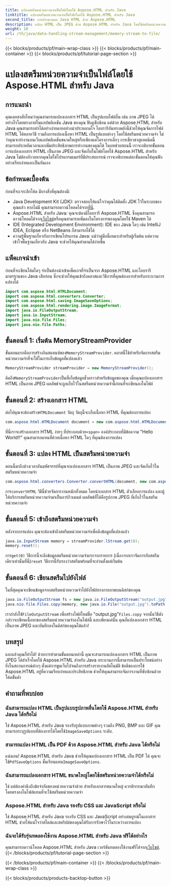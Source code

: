 ```yaml
---
title: แปลงสตรีมหน่วยความจำเป็นไฟล์โดยใช้ Aspose.HTML สำหรับ Java
linktitle: แปลงสตรีมหน่วยความจำเป็นไฟล์โดยใช้ Aspose.HTML สำหรับ Java
second_title: การประมวลผล Java HTML ด้วย Aspose.HTML
description: แปลง HTML เป็น JPEG ด้วย Aspose.HTML สำหรับ Java โดยใช้สตรีมหน่วยความจำ ปฏิบัติตามคำแนะนำทีละขั้นตอนนี้เพื่อการแปลง HTML เป็นรูปภาพอย่างราบรื่น
weight: 10
url: /th/java/data-handling-stream-management/memory-stream-to-file/
---
```


{{< blocks/products/pf/main-wrap-class >}}
{{< blocks/products/pf/main-container >}}
{{< blocks/products/pf/tutorial-page-section >}}

# แปลงสตรีมหน่วยความจำเป็นไฟล์โดยใช้ Aspose.HTML สำหรับ Java

## การแนะนำ
คุณเคยสงสัยไหมว่าคุณสามารถแปลงเอกสาร HTML เป็นรูปแบบไฟล์อื่น เช่น ภาพ JPEG ได้อย่างไรโดยตรงภายในแอปพลิเคชัน Java ของคุณ ฟังดูซับซ้อน แต่ด้วย Aspose.HTML สำหรับ Java คุณสามารถทำได้อย่างง่ายดายอย่างน่าประหลาดใจ ไลบรารีอันทรงพลังนี้ช่วยให้คุณจัดการไฟล์ HTML ได้หลายวิธี รวมถึงการแปลงเนื้อหา HTML เป็นรูปแบบต่างๆ โดยใช้สตรีมหน่วยความจำ ไม่ว่าคุณจะทำงานบนเว็บแอปพลิเคชันขนาดใหญ่หรือเพียงแค่โครงการเล็กๆ การเชี่ยวชาญเทคนิคนี้สามารถประหยัดเวลาและเพิ่มประสิทธิภาพการทำงานของคุณได้
ในบทช่วยสอนนี้ เราจะอธิบายขั้นตอนการแปลงเอกสาร HTML เป็นภาพ JPEG และจัดเก็บในไฟล์โดยใช้ Aspose.HTML สำหรับ Java ไม่ต้องกังวลหากคุณไม่ใช่โปรแกรมเมอร์ที่มีประสบการณ์ เราจะอธิบายแต่ละขั้นตอนให้คุณฟังอย่างเรียบง่ายและเป็นกันเอง
## ข้อกำหนดเบื้องต้น
ก่อนที่จะเจาะลึกโค้ด มีบางสิ่งที่คุณต้องมี:
- Java Development Kit (JDK): ตรวจสอบให้แน่ใจว่าคุณได้ติดตั้ง JDK ไว้ในระบบของคุณแล้ว หากไม่มี คุณสามารถดาวน์โหลดได้จาก[ที่นี่](https://www.oracle.com/java/technologies/javase-jdk11-downloads.html).
-  Aspose.HTML สำหรับ Java: คุณจะต้องมีไลบรารี Aspose.HTML ซึ่งคุณสามารถดาวน์โหลดได้จาก[เว็บไซต์](https://releases.aspose.com/html/java/)หรือคุณสามารถเพิ่มลงในโครงการของคุณโดยใช้ Maven ได้
- IDE (Integrated Development Environment): IDE ของ Java ใดๆ เช่น IntelliJ IDEA, Eclipse หรือ NetBeans ก็สามารถใช้ได้
- ความรู้พื้นฐานเกี่ยวกับการเขียนโปรแกรม Java: แม้ว่าคู่มือนี้เหมาะสำหรับผู้เริ่มต้น แต่ความเข้าใจพื้นฐานเกี่ยวกับ Java จะช่วยให้คุณทำตามได้ง่ายขึ้น

## แพ็คเกจนำเข้า
ก่อนที่จะเขียนโค้ดใดๆ จำเป็นต้องนำเข้าแพ็คเกจที่จำเป็นจาก Aspose.HTML และไลบรารีมาตรฐานของ Java เสียก่อน ซึ่งจะช่วยให้คุณเข้าถึงคลาสและวิธีการที่คุณต้องการสำหรับกระบวนการแปลงได้
```java
import com.aspose.html.HTMLDocument;
import com.aspose.html.converters.Converter;
import com.aspose.html.saving.ImageSaveOptions;
import com.aspose.html.rendering.image.ImageFormat;
import java.io.FileOutputStream;
import java.io.InputStream;
import java.nio.file.Files;
import java.nio.file.Paths;
```
## ขั้นตอนที่ 1: เริ่มต้น MemoryStreamProvider
 ขั้นตอนแรกคือการสร้างอินสแตนซ์ของ`MemoryStreamProvider`. คลาสนี้ใช้สำหรับจัดการสตรีมหน่วยความจำที่จะใช้ในการเก็บข้อมูลที่แปลงแล้ว
```java
MemoryStreamProvider streamProvider = new MemoryStreamProvider();
```
 คิดถึง`MemoryStreamProvider`เป็นที่เก็บข้อมูลชั่วคราวสำหรับข้อมูลของคุณ เมื่อคุณแปลงเอกสาร HTML เป็นภาพ JPEG ผลลัพธ์จะถูกเก็บไว้ในสตรีมหน่วยความจำนี้ก่อนที่จะเขียนลงในไฟล์
## ขั้นตอนที่ 2: สร้างเอกสาร HTML
 ต่อไปคุณจะต้องสร้าง`HTMLDocument` วัตถุ วัตถุนี้จะเก็บเนื้อหา HTML ที่คุณต้องการแปลง
```java
com.aspose.html.HTMLDocument document = new com.aspose.html.HTMLDocument("<span>Hello World!!</span>");
```
 ที่นี่เราจะสร้างเอกสาร HTML ง่ายๆ ที่ประกอบด้วย`<span>` องค์ประกอบที่มีข้อความ "Hello World!!" คุณสามารถแทนที่ด้วยเนื้อหา HTML ใดๆ ที่คุณต้องการแปลง

## ขั้นตอนที่ 3: แปลง HTML เป็นสตรีมหน่วยความจำ
ตอนนี้มาถึงช่วงเวลาอันมหัศจรรย์ที่คุณจะแปลงเอกสาร HTML เป็นภาพ JPEG และจัดเก็บไว้ในสตรีมหน่วยความจำ
```java
com.aspose.html.converters.Converter.convertHTML(document, new com.aspose.html.saving.ImageSaveOptions(com.aspose.html.rendering.image.ImageFormat.Jpeg), streamProvider.lStream);
```
 การ`convertHTML` วิธีนี้ช่วยจัดการงานหนักทั้งหมด โดยนำเอกสาร HTML ตัวเลือกการแปลง และผู้ให้บริการสตรีมหน่วยความจำมาเป็นอาร์กิวเมนต์ ผลลัพธ์ที่ได้คือรูปภาพ JPEG ที่เก็บไว้ในสตรีมหน่วยความจำ
## ขั้นตอนที่ 5: เข้าถึงสตรีมหน่วยความจำ
หลังจากการแปลง คุณจะต้องเข้าถึงสตรีมหน่วยความจำเพื่อดึงข้อมูลที่แปลงแล้ว
```java
java.io.InputStream memory = streamProvider.lStream.get(0);
memory.reset();
```
 การ`get(0)` วิธีการนี้จะดึงข้อมูลสตรีมหน่วยความจำแรกจากรายการ (เนื่องจากเราจัดการกับสตรีมเดียวเท่านั้นที่นี่)`reset` วิธีการนี้รับรองว่าสตรีมพร้อมที่จะอ่านตั้งแต่เริ่มต้น
## ขั้นตอนที่ 6: เขียนสตรีมไปยังไฟล์
ในที่สุดคุณจะเขียนข้อมูลจากสตรีมหน่วยความจำไปยังไฟล์ทางกายภาพบนดิสก์ของคุณ
```java
java.io.FileOutputStream fs = new java.io.FileOutputStream("output.jpg");
java.nio.file.Files.copy(memory, new java.io.File("output.jpg").toPath());
```
 เรากำลังใช้`FileOutputStream` เพื่อสร้างไฟล์ใหม่ชื่อ "output.jpg"`Files.copy` จากนั้นวิธีดังกล่าวจะเขียนเนื้อหาของสตรีมหน่วยความจำลงในไฟล์นี้ และเพียงแค่นั้น คุณก็แปลงเอกสาร HTML เป็นภาพ JPEG และบันทึกลงในดิสก์ของคุณได้แล้ว!
## บทสรุป
และแล้วคุณก็ทำได้! ด้วยการทำตามขั้นตอนเหล่านี้ คุณจะสามารถแปลงเอกสาร HTML เป็นภาพ JPEG ได้สำเร็จโดยใช้ Aspose.HTML สำหรับ Java กระบวนการนี้สามารถเป็นประโยชน์อย่างยิ่งในสถานการณ์ต่างๆ ตั้งแต่การขูดเว็บไปจนถึงการสร้างรายงานอัตโนมัติ ข้อดีของการใช้ Aspose.HTML อยู่ที่ความเรียบง่ายและประสิทธิภาพ ช่วยให้คุณสามารถจัดการงานที่ซับซ้อนด้วยโค้ดขั้นต่ำ
## คำถามที่พบบ่อย
### ฉันสามารถแปลง HTML เป็นรูปแบบรูปภาพอื่นโดยใช้ Aspose.HTML สำหรับ Java ได้หรือไม่
 ใช่ Aspose.HTML สำหรับ Java รองรับรูปแบบภาพต่างๆ รวมถึง PNG, BMP และ GIF คุณสามารถระบุรูปแบบที่ต้องการได้โดยใช้`ImageSaveOptions` ระดับ.
### สามารถแปลง HTML เป็น PDF ด้วย Aspose.HTML สำหรับ Java ได้หรือไม่
 แน่นอน! Aspose.HTML สำหรับ Java ช่วยให้คุณแปลงเอกสาร HTML เป็น PDF ได้ คุณจะใช้`PdfSaveOptions` ชั้นเรียนแทน`ImageSaveOptions`.
### ฉันสามารถแปลงเอกสาร HTML ขนาดใหญ่โดยใช้สตรีมหน่วยความจำได้หรือไม่
ใช่ แต่ต้องคำนึงถึงข้อจำกัดของหน่วยความจำด้วย สำหรับเอกสารขนาดใหญ่ ควรพิจารณาบันทึกโดยตรงลงในไฟล์แทนที่จะใช้สตรีมหน่วยความจำ
### Aspose.HTML สำหรับ Java รองรับ CSS และ JavaScript หรือไม่
ใช่ Aspose.HTML สำหรับ Java รองรับ CSS และ JavaScript อย่างสมบูรณ์ในเอกสาร HTML ช่วยให้แน่ใจว่าสไตล์และสคริปต์ของคุณได้รับการรักษาไว้ในระหว่างการแปลง
### ฉันจะได้รับรุ่นทดลองใช้งาน Aspose.HTML สำหรับ Java ฟรีได้อย่างไร
 คุณสามารถดาวน์โหลด Aspose.HTML สำหรับ Java เวอร์ชันทดลองใช้งานฟรีได้จาก[เว็บไซต์](https://releases.aspose.com/).
{{< /blocks/products/pf/tutorial-page-section >}}

{{< /blocks/products/pf/main-container >}}
{{< /blocks/products/pf/main-wrap-class >}}

{{< blocks/products/products-backtop-button >}}
